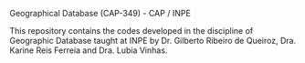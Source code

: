 Geographical Database (CAP-349) - CAP / INPE

This repository contains the codes developed in the discipline of Geographic Database taught at INPE 
by Dr. Gilberto Ribeiro de Queiroz, Dra. Karine Reis Ferreia and Dra. Lubia Vinhas.
